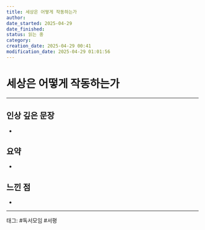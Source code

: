 ```yaml
---
title: 세상은 어떻게 작동하는가
author: 
date_started: 2025-04-29
date_finished: 
status: 읽는 중
category:
creation_date: 2025-04-29 00:41
modification_date: 2025-04-29 01:01:56
---
```


# 세상은 어떻게 작동하는가

---

## 인상 깊은 문장

- 

## 요약

- 

## 느낀 점

- 

---
태그: #독서모임 #서평
